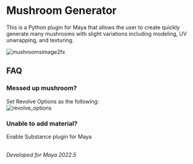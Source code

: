 # Mushroom Generator
This is a Python plugin for Maya that allows the user to create quickly generate many mushrooms with slight variations including modeling, UV unwrapping, and texturing.


![mushroomsimage2fx](https://github.com/raefu22/mushroomGenerator/assets/94275037/0b123bd3-5103-43be-a417-c7236c73f641)


## FAQ

### Messed up mushroom?

Set Revolve Options as the following: <br>
![revolve_options](https://github.com/raefu22/mushroomGenerator/assets/94275037/e1fe6b56-ca0e-42d6-9760-52387ca23584)

### Unable to add material?

Enable Substance plugin for Maya <br><br>

*Developed for Maya 2022.5*
